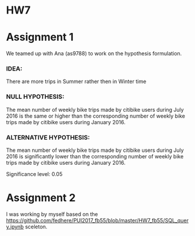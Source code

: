 # HW7

# Assignment 1
We teamed up with Ana (as9788) to work on the hypothesis formulation.
### IDEA:
There are more trips in Summer rather then in Winter time

### NULL HYPOTHESIS:
The mean number of weekly bike trips made by citibike users during July 2016 is the same or higher than the corresponding number of weekly bike trips made by citibike users during January 2016.

### ALTERNATIVE HYPOTHESIS:
The mean number of weekly bike trips made by citibike users during July 2016 is significantly lower than the corresponding number of weekly bike trips made by citibike users during January 2016.

Significance level: 0.05

# Assignment 2
I was working by myself based on the https://github.com/fedhere/PUI2017_fb55/blob/master/HW7_fb55/SQL_query.ipynb sceleton.
